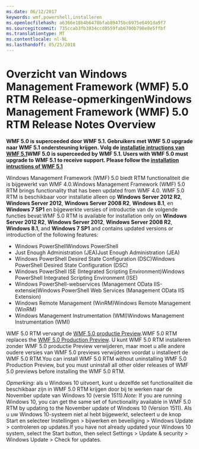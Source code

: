 ```yaml
---
ms.date: 06/12/2017
keywords: wmf,powershell,installeren
ms.openlocfilehash: a6366e18b4b6478bfab89475bc6975e6491da9f7
ms.sourcegitcommit: 735ccab3fb3834ccd8559fab6700b798e8e5ffbf
ms.translationtype: MT
ms.contentlocale: nl-NL
ms.lasthandoff: 05/25/2018
---
```

# <a name="windows-management-framework-wmf-50-rtm-release-notes-overview"></a><span data-ttu-id="33822-102">Overzicht van Windows Management Framework (WMF) 5.0 RTM Release-opmerkingen</span><span class="sxs-lookup"><span data-stu-id="33822-102">Windows Management Framework (WMF) 5.0 RTM Release Notes Overview</span></span>

<span data-ttu-id="33822-103">**WMF 5.0 is superceeded door WMF 5.1. Gebruikers met WMF 5.0 upgrade naar WMF 5.1 ondersteuning krijgen. Volg de [installatie intructions van WMF 5.1](../5.1/install-configure.md)**</span><span class="sxs-lookup"><span data-stu-id="33822-103">**WMF 5.0 is superceeded by WMF 5.1. Users with WMF 5.0 must upgrade to WMF 5.1 to receive support. Please follow the [installation intructions of WMF 5.1](../5.1/install-configure.md)**</span></span>

<span data-ttu-id="33822-104">Windows Management Framework (WMF) 5.0 biedt RTM functionaliteit die is bijgewerkt van WMF 4.0.</span><span class="sxs-lookup"><span data-stu-id="33822-104">Windows Management Framework (WMF) 5.0 RTM brings functionality that has been updated from WMF 4.0.</span></span> <span data-ttu-id="33822-105">WMF 5.0 RTM is beschikbaar voor installatie alleen op **Windows Server 2012 R2**, **Windows Server 2012**, **Windows Server 2008 R2**, **Windows 8.1**, en **Windows 7 SP1** en bijgewerkte versies of introductie van de volgende functies bevat:</span><span class="sxs-lookup"><span data-stu-id="33822-105">WMF 5.0 RTM is available for installation only on **Windows Server 2012 R2**, **Windows Server 2012**, **Windows Server 2008 R2**, **Windows 8.1**, and **Windows 7 SP1** and contains updated versions or introduction of the following features:</span></span>

- <span data-ttu-id="33822-106">Windows PowerShell</span><span class="sxs-lookup"><span data-stu-id="33822-106">Windows PowerShell</span></span>
- <span data-ttu-id="33822-107">Just Enough Administration (JEA)</span><span class="sxs-lookup"><span data-stu-id="33822-107">Just Enough Administration (JEA)</span></span>
- <span data-ttu-id="33822-108">Windows PowerShell Desired State Configuration (DSC)</span><span class="sxs-lookup"><span data-stu-id="33822-108">Windows PowerShell Desired State Configuration (DSC)</span></span>
- <span data-ttu-id="33822-109">Windows PowerShell ISE (Integrated Scripting Environment)</span><span class="sxs-lookup"><span data-stu-id="33822-109">Windows PowerShell Integrated Scripting Environment (ISE)</span></span>
- <span data-ttu-id="33822-110">Windows PowerShell-webservices (Management OData IIS-extensie)</span><span class="sxs-lookup"><span data-stu-id="33822-110">Windows PowerShell Web Services (Management OData IIS Extension)</span></span>
- <span data-ttu-id="33822-111">Windows Remote Management (WinRM)</span><span class="sxs-lookup"><span data-stu-id="33822-111">Windows Remote Management (WinRM)</span></span>
- <span data-ttu-id="33822-112">Windows Management Instrumentation (WMI)</span><span class="sxs-lookup"><span data-stu-id="33822-112">Windows Management Instrumentation (WMI)</span></span>

<span data-ttu-id="33822-113">WMF 5.0 RTM vervangt de [WMF 5.0 productie Preview](http://blogs.msdn.com/b/powershell/archive/2015/08/31/windows-management-framework-5-0-production-preview-is-now-available.aspx).</span><span class="sxs-lookup"><span data-stu-id="33822-113">WMF 5.0 RTM replaces the [WMF 5.0 Production Preview](http://blogs.msdn.com/b/powershell/archive/2015/08/31/windows-management-framework-5-0-production-preview-is-now-available.aspx).</span></span> <span data-ttu-id="33822-114">U kunt WMF 5.0 RTM installeren zonder WMF 5.0 productie Preview verwijderen, maar moet u alle andere oudere versies van WMF 5.0 previews verwijderen voordat u installeert de WMF 5.0 RTM.</span><span class="sxs-lookup"><span data-stu-id="33822-114">You can install WMF 5.0 RTM without uninstalling WMF 5.0 Production Preview, but you must uninstall all other older releases of WMF 5.0 previews before installing the WMF 5.0 RTM.</span></span>

<span data-ttu-id="33822-115">*Opmerking:* als u Windows 10 uitvoert, kunt u dezelfde set functionaliteit die beschikbaar zijn in WMF 5.0 RTM krijgen door bij te werken naar de November update van Windows 10 (versie 1511).</span><span class="sxs-lookup"><span data-stu-id="33822-115">*Note:* If you are running Windows 10, you can get the same set of functionality available in WMF 5.0 RTM by updating to the November update of Windows 10 (Version 1511).</span></span> <span data-ttu-id="33822-116">Als u uw Windows 10-systeem niet al hebt bijgewerkt, selecteert u de knop Start en selecteer Instellingen > bijwerken en beveiliging > Windows Update > controleren op updates.</span><span class="sxs-lookup"><span data-stu-id="33822-116">If you have not already updated your Windows 10 system, select the Start button, then select Settings > Update & security > Windows Update > Check for updates.</span></span>
